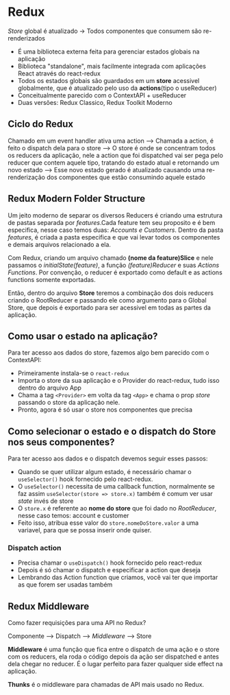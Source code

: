 # Redux

_Store_ global é atualizado -> Todos componentes que consumem são re-renderizados

- É uma biblioteca externa feita para gerenciar estados globais na aplicação
- Biblioteca "standalone", mais facilmente integrada com aplicações React através do react-redux
- Todos os estados globais são guardados em um **store** acessivel globalmente, que é atualizado pelo uso da **actions**(tipo o useReducer)
- Conceitualmente parecido com o ContextAPI + useReducer
- Duas versões: Redux Classico, Redux Toolkit Moderno

## Ciclo do Redux

Chamado em um event handler ativa uma action -->
Chamada a action, é feito o dispatch dela para o store -->
O store é onde se concentram todos os reducers da aplicação, nele a action que foi dispatched vai ser pega pelo reducer que contem aquele tipo, tratando do estado atual e retornando um novo estado -->
Esse novo estado gerado é atualizado causando uma re-renderização dos componentes que estão consumindo aquele estado

## Redux Modern Folder Structure

Um jeito moderno de separar os diversos Reducers é criando uma estrutura de pastas separada por _features_.Cada feature tem seu proposito e é bem especifica, nesse caso temos duas: _Accounts e Customers_. Dentro da pasta _features_, é criada a pasta especifica e que vai levar todos os componentes e demais arquivos relacionado a ela.

Com Redux, criando um arquivo chamado **(nome da feature)Slice** e nele passamos o _initialState(feature)_, a função _(feature)Reducer_ e suas _Actions Functions_.
Por convenção, o reducer é exportado como default e as actions functions somente exportadas.

Então, dentro do arquivo **Store** teremos a combinação dos dois reducers criando o RootReducer e passando ele como argumento para o Global Store, que depois é exportado para ser acessivel em todas as partes da aplicação.

## Como usar o estado na aplicação?

Para ter acesso aos dados do store, fazemos algo bem parecido com o ContextAPI:

- Primeiramente instala-se o `react-redux`
- Importa o store da sua aplicação e o Provider do react-redux, tudo isso dentro do arquivo App
- Chama a tag `<Provider>` em volta da tag `<App>` e chama o prop _store_ passando o store da aplicação nele.
- Pronto, agora é só usar o store nos componentes que precisa

## Como selecionar o estado e o dispatch do Store nos seus componentes?

Para ter acesso aos dados e o dispatch devemos seguir esses passos:

- Quando se quer utilizar algum estado, é necessário chamar o `useSelector()` hook fornecido pelo react-redux.
- O `useSelector()` necessita de uma callback function, normalmente se faz assim `useSelector(store => store.x)` também é comum ver usar _state_ invés de store
- O `store.x` é referente ao **nome do store** que foi dado no _RootReducer_, nesse caso temos: account e customer
- Feito isso, atribua esse valor do `store.nomeDoStore.valor` a uma variavel, para que se possa inserir onde quiser.

### Dispatch action

- Precisa chamar o `useDispatch()` hook fornecido pelo react-redux
- Depois é só chamar o dispatch e especificar a action que deseja
- Lembrando das Action function que criamos, você vai ter que importar as que forem ser usadas também

## Redux Middleware

Como fazer requisições para uma API no Redux?

Componente --> Dispatch --> _Middleware_ --> Store

**Middleware** é uma função que fica entre o dispatch de uma ação e o store com os reducers, ela roda o código depois da ação ser dispatched e antes dela chegar no reducer. É o lugar perfeito para fazer qualquer side effect na aplicação.

**Thunks** é o middleware para chamadas de API mais usado no Redux.